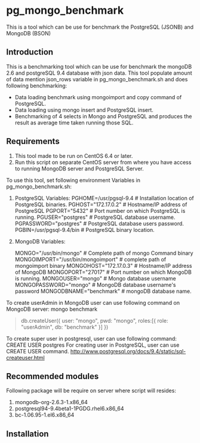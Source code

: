 pg_mongo_benchmark
==================

This is a tool which can be use for benchmark the PostgreSQL (JSONB) and MongoDB (BSON)

Introduction
-------------

This is a benchmarking tool which can be use for benchmark the mongoDB 2.6 and postgreSQL 9.4 database with json data.
This tool populate amount of data mention json_rows variable in pg_mongo_benchmark.sh and does following benchmarking:
* Data loading benchmark using mongoimport and copy command of PostgreSQL.
* Data loading using mongo insert and PostgreSQL insert.
* Benchmarking of 4 selects in Mongo and PostgreSQL and produces the result as average time taken running those SQL.

Requirements
------------

1. This tool made to be run on CentOS 6.4 or later.
2. Run this script on separate CentOS server from where you have access to running MongoDB server and PostgreSQL Server.

To use this tool, set following environment Variables in pg_mongo_benchmark.sh:
1. PostgreSQL Variables:
   PGHOME=/usr/pgsql-9.4    # Installation location of PostgreSQL binaries.
   PGHOST="172.17.0.2"      # Hostname/IP address of PostgreSQL
   PGPORT="5432"            # Port number on which PostgreSQL is running.
   PGUSER="postgres"        # PostgreSQL database username.
   PGPASSWORD="postgres"    # PostgreSQL database users password.
   PGBIN=/usr/pgsql-9.4/bin # PostgreSQL binary location.

2. MongoDB Variables:

   MONGO="/usr/bin/mongo"             # Complete path of mongo Command binary
   MONGOIMPORT="/usr/bin/mongoimport" # complete path of mongoimport binary
   MONGOHOST="172.17.0.3"             # Hostname/IP address of MongoDB
   MONGOPORT="27017"                  # Port number on which MongoDB is running.
   MONGOUSER="mongo"                  # Mongo database username
   MONGOPASSWORD="mongo"              # MongoDB database username's password
   MONGODBNAME="benchmark"            # mongoDB database name.

To create userAdmin in MongoDB user can use following command on MongoDB server:
   mongo benchmark
   > db.createUser({ user: "mongo",
                     pwd: "mongo",
                     roles:[{ role: "userAdmin",
                              db: "benchmark"
                            }]
                    })


To create super user in postgresql, user can use following command:
  CREATE USER postgres
  For creating user in PostgreSQL, user can use CREATE USER command.
   http://www.postgresql.org/docs/9.4/static/sql-createuser.html

Recommended modules
--------------------
  Following package will be require on server where script will resides:
  1. mongodb-org-2.6.3-1.x86_64
  2. postgresql94-9.4beta1-1PGDG.rhel6.x86_64
  3. bc-1.06.95-1.el6.x86_64

Installation
------------
